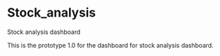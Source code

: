 # Stock_analysis
Stock analysis dashboard

This is the prototype 1.0 for the dashboard for stock analysis dashboard. 
